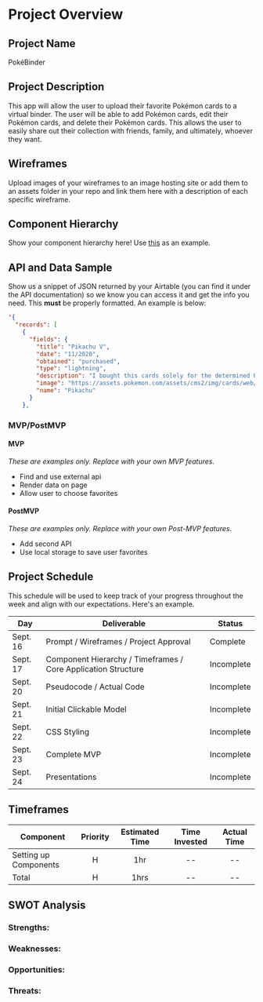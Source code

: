 # Project Overview

## Project Name

PokéBinder

## Project Description

This app will allow the user to upload their favorite Pokémon cards to a virtual binder. The user will be able to add Pokémon cards, edit their Pokémon cards, and delete their Pokémon cards. This allows the user to easily share out their collection with friends, family, and ultimately, whoever they want.

## Wireframes

Upload images of your wireframes to an image hosting site or add them to an assets folder in your repo and link them here with a description of each specific wireframe.

## Component Hierarchy

Show your component hierarchy here! Use [this](https://cms-assets.tutsplus.com/uploads/users/1795/posts/30352/image/GettingStartedWithReduxTutorial-React-Component-Structure.png) as an example.

## API and Data Sample

Show us a snippet of JSON returned by your Airtable (you can find it under the API documentation) so we know you can access it and get the info you need. This **must** be properly formatted. An example is below:

```json
'{
  "records": [
    {
      "fields": {
        "title": "Pikachu V",
        "date": "11/2020",
        "obtained": "purchased",
        "type": "lightning",
        "description": "I bought this cards solely for the determined Pikachu face. ",
        "image": "https://assets.pokemon.com/assets/cms2/img/cards/web/SWSH4/SWSH4_EN_170.png",
        "name": "Pikachu"
      }
    },
```

### MVP/PostMVP

#### MVP

_These are examples only. Replace with your own MVP features._

- Find and use external api
- Render data on page
- Allow user to choose favorites

#### PostMVP

_These are examples only. Replace with your own Post-MVP features._

- Add second API
- Use local storage to save user favorites

## Project Schedule

This schedule will be used to keep track of your progress throughout the week and align with our expectations. Here's an example.

| Day      | Deliverable                                                   | Status     |
| -------- | ------------------------------------------------------------- | ---------- |
| Sept. 16 | Prompt / Wireframes / Project Approval                        | Complete   |
| Sept. 17 | Component Hierarchy / Timeframes / Core Application Structure | Incomplete |
| Sept. 20 | Pseudocode / Actual Code                                      | Incomplete |
| Sept. 21 | Initial Clickable Model                                       | Incomplete |
| Sept. 22 | CSS Styling                                                   | Incomplete |
| Sept. 23 | Complete MVP                                                  | Incomplete |
| Sept. 24 | Presentations                                                 | Incomplete |

## Timeframes

| Component             | Priority | Estimated Time | Time Invested | Actual Time |
| --------------------- | :------: | :------------: | :-----------: | :---------: |
| Setting up Components |    H     |      1hr       |      --       |     --      |
| Total                 |    H     |      1hrs      |      --       |     --      |

## SWOT Analysis

### Strengths:

### Weaknesses:

### Opportunities:

### Threats:
